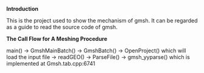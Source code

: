 **Introduction**

This is the project used to show the mechanism of gmsh.
It can be regarded as a guide to read the source code of gmsh.

**The Call Flow for A Meshing Procedure**

main() 
    -> GmshMainBatch() 
        -> GmshBatch() 
            -> OpenProject() which will load the input file
               -> readGEO()
                  -> ParseFile()
                     -> gmsh_yyparse() which is implemented at Gmsh.tab.cpp:6741